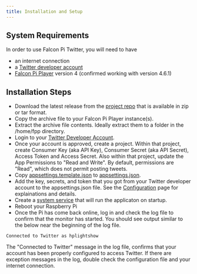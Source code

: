 ```yaml
---
title: Installation and Setup
---
```


## System Requirements

In order to use Falcon Pi Twitter, you will need to have 

* an internet connection
* a <a href="https://developer.twitter.com" target="_blank">Twitter developer account</a>
* <a href="https://github.com/FalconChristmas/fpp" target="_blank">Falcon Pi Player</a> version 4 (confirmed working with version 4.6.1)

## Installation Steps

* Download the latest release from the <a href="https://github.com/almostengr/falconpitwitter" target="_blank">project repo</a>
that is available in zip or tar format.
* Copy the archive file to your Falcon Pi Player instance(s).
* Extract the archive file contents. Ideally extract them to a folder in the /home/fpp directory.
* Login to your <a href="https://developer.twitter.com" target="_blank">Twitter Developer Account</a>.
* Once your account is approved, create a project. 
Within that project, create Consumer Key (aka API Key), Consumer Secret (aka API Secret), Access Token and Access Secret.
Also within that project, update the App Permissions to "Read and Write". By default, permissions are "Read", 
which does not permit posting tweets.
* Copy [appsettings.template.json](/falconpitwitter/configuration) to [appsettings.json](/falconpitwitter/configuration).
* Add the key, secrets, and token that you got from your Twitter developer account to the appsettings.json file.
See the [Configuration](/falconpitwitter/configuration#example-appsettingsjson-file) page 
for explainations and details.
* Create a [system service](/falconpitwitter/systemservice) that will run the applicaton on startup.
* Reboot your Raspberry Pi
* Once the Pi has come back online, log in and check the log file to confirm that the monitor has started. 
You should see output similar to the below near the beginning of the log file.

```
Connected to Twitter as hplightshow
```

The "Connected to Twitter" message in the log file, confirms that your account has been properly configured
to access Twitter. If there are exception messages in the log, double check the configuration file and your 
internet connection.

